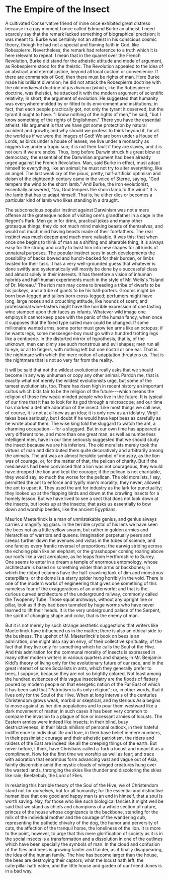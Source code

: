 # The Empire of the Insect

A cultivated Conservative friend of mine once exhibited great distress because in a gay moment I once called Edmund Burke an atheist. I need scarcely say that the remark lacked something of biographical precision; it was meant to. Burke was certainly not an atheist in his conscious cosmic theory, though he had not a special and flaming faith in God, like Robespierre. Nevertheless, the remark had reference to a truth which it is here relevant to repeat. I mean that in the quarrel over the French Revolution, Burke did stand for the atheistic attitude and mode of argument, as Robespierre stood for the theistic. The Revolution appealed to the idea of an abstract and eternal justice, beyond all local custom or convenience. If there are commands of God, then there must be rights of man. Here Burke made his brilliant diversion; he did not attack the Robespierre doctrine with the old mediaeval doctrine of *jus divinum* (which, like the Robespierre doctrine, was theistic), he attacked it with the modern argument of scientific relativity; in short, the argument of evolution. He suggested that humanity was everywhere molded by or fitted to its environment and institutions; in fact, that each people practically got, not only the tyrant it deserved, but the tyrant it ought to have. "I know nothing of the rights of men," he said, "but I know something of the rights of Englishmen." There you have the essential atheist. His argument is that we have got some protection by natural accident and growth; and why should we profess to think beyond it, for all the world as if we were the images of God! We are born under a House of Lords, as birds under a house of leaves; we live under a monarchy as niggers live under a tropic sun; it is not their fault if they are slaves, and it is not ours if we are snobs. Thus, long before Darwin struck his great blow at democracy, the essential of the Darwinian argument had been already urged against the French Revolution. Man, said Burke in effect, must adapt himself to everything, like an animal; he must not try to alter everything, like an angel. The last weak cry of the pious, pretty, half-artificial optimism and deism of the eighteenth century came in the voice of Sterne, saying, "God tempers the wind to the shorn lamb." And Burke, the iron evolutionist, essentially answered, "No; God tempers the shorn lamb to the wind." It is the lamb that has to adapt himself. That is, he either dies or becomes a particular kind of lamb who likes standing in a draught.

The subconscious popular instinct against Darwinism was not a mere offense at the grotesque notion of visiting one's grandfather in a cage in the Regent's Park. Men go in for drink, practical jokes and many other grotesque things; they do not much mind making beasts of themselves, and would not much mind having beasts made of their forefathers. The real instinct was much deeper and much more valuable. It was this: that when once one begins to think of man as a shifting and alterable thing, it is always easy for the strong and crafty to twist him into new shapes for all kinds of unnatural purposes. The popular instinct sees in such developments the possibility of backs bowed and hunch-backed for their burden, or limbs twisted for their task. It has a very well-grounded guess that whatever is done swiftly and systematically will mostly be done by a successful class and almost solely in their interests. It has therefore a vision of inhuman hybrids and half-human experiments much in the style of Mr. Wells's "Island of Dr. Moreau." The rich man may come to breeding a tribe of dwarfs to be his jockeys, and a tribe of giants to be his hall-porters. Grooms might be born bow-legged and tailors born cross-legged; perfumers might have long, large noses and a crouching attitude, like hounds of scent; and professional wine-tasters might have the horrible expression of one tasting wine stamped upon their faces as infants. Whatever wild image one employs it cannot keep pace with the panic of the human fancy, when once it supposes that the fixed type called man could be changed. If some millionaire wanted arms, some porter must grow ten arms like an octopus; if he wants legs, some messenger-boy must go with a hundred trotting legs like a centipede. In the distorted mirror of hypothesis, that is, of the unknown, men can dimly see such monstrous and evil shapes; men run all to eye, or all to fingers, with nothing left but one nostril or one ear. That is the nightmare with which the mere notion of adaptation threatens us. That is the nightmare that is not so very far from the reality.

It will be said that not the wildest evolutionist really asks that we should become in any way unhuman or copy any other animal. Pardon me, that is exactly what not merely the wildest evolutionists urge, but some of the tamest evolutionists, too. There has risen high in recent history an important cultus which bids fair to be the religion of the future---which means the religion of those few weak-minded people who live in the future. It is typical of our time that it has to look for its god through a microscope; and our time has marked a definite adoration of the insect. Like most things we call new, of course, it is not at all new as an idea; it is only new as an idolatry. Virgil takes bees seriously, but I doubt if he would have kept bees as carefully as he wrote about them. The wise king told the sluggard to watch the ant, a charming occupation---for a sluggard. But in our own time has appeared a very different tone, and more than one great man, as well as numberless intelligent men, have in our time seriously suggested that we should study the insect because we are his inferiors. The old moralists merely took the virtues of man and distributed them quite decoratively and arbitrarily among the animals. The ant was an almost heraldic symbol of industry, as the lion was of courage, or, for the matter of that, the pelican of charity. But if the mediaevals had been convinced that a lion was not courageous, they would have dropped the lion and kept the courage; if the pelican is not charitable, they would say, so much the worse for the pelican. The old moralists, I say, permitted the ant to enforce and typify man's morality; they never; allowed the ant to upset it. They used the ant for industry as the lark for punctuality; they looked up at the flapping birds and down at the crawling insects for a homely lesson. But we have lived to see a sect that does not look down at the insects, but looks up at the insects; that asks us essentially to bow down and worship beetles, like the ancient Egyptians.

Maurice Maeterlinck is a man of unmistakable genius, and genius always carries a magnifying glass. In the terrible crystal of his lens we have seen the bees not as a little yellow swarm, but rather in golden armies and hierarchies of warriors and queens. Imagination perpetually peers and creeps further down the avenues and vistas in the tubes of science, and one fancies every frantic reversal of proportions; the earwig striding across the echoing plain like an elephant, or the grasshopper coming roaring above our roofs like a vast aeroplane, as he leaps from Hertfordshire to Surrey. One seems to enter in a dream a temple of enormous entomology, whose architecture is based on something wilder than arms or backbones; in which the ribbed columns have the half-crawling look of dim and monstrous caterpillars; or the dome is a starry spider hung horribly in the void. There is one of the modern works of engineering that gives one something of this nameless fear of the exaggerations of an underworld; and that is the curious curved architecture of the underground railway, commonly called the Twopenny Tube. Those squat archways, without any upright line or pillar, look as if they had been tunneled by huge worms who have never learned to lift their heads. It is the very underground palace of the Serpent, the spirit of changing shape and color, that is the enemy of man.

But it is not merely by such strange aesthetic suggestions that writers like Maeterlinck have influenced us in the matter; there is also an ethical side to the business. The upshot of M. Maeterlinck's book on bees is an admiration, one might also say an envy, of their collective spirituality; of the fact that they live only for something which he calls the Soul of the Hive. And this admiration for the communal morality of insects is expressed in many other modern writers in various quarters and shapes; in Mr. Benjamin Kidd's theory of living only for the evolutionary future of our race, and in the great interest of some Socialists in ants, which they generally prefer to bees, I suppose, because they are not so brightly colored. Not least among the hundred evidences of this vague insectolatry are the floods of flattery poured by modern people on that energetic nation of the Far East of which it has been said that "Patriotism is its only religion"; or, in other words, that it lives only for the Soul of the Hive. When at long intervals of the centuries Christendom grows weak, morbid or skeptical, and mysterious Asia begins to move against us her dim populations and to pour them westward like a dark movement of matter, in such cases it has been very common to compare the invasion to a plague of lice or incessant armies of locusts. The Eastern armies were indeed like insects; in their blind, busy destructiveness, in their black nihilism of personal outlook, in their hateful indifference to individual life and love, in their base belief in mere numbers, in their pessimistic courage and their atheistic patriotism, the riders and raiders of the East are indeed like all the creeping things of the earth. But never before, I think, have Christians called a Turk a locust and meant it as a compliment. Now for the first time we worship as well as fear; and trace with adoration that enormous form advancing vast and vague out of Asia, faintly discernible amid the mystic clouds of winged creatures hung over the wasted lands, thronging the skies like thunder and discoloring the skies like rain; Beelzebub, the Lord of Flies.

In resisting this horrible theory of the Soul of the Hive, we of Christendom stand not for ourselves, but for all humanity; for the essential and distinctive human idea that one good and happy man is an end in himself, that a soul is worth saving. Nay, for those who like such biological fancies it might well be said that we stand as chiefs and champions of a whole section of nature, princes of the house whose cognizance is the backbone, standing for the milk of the individual mother and the courage of the wandering cub, representing the pathetic chivalry of the dog, the humor and perversity of cats, the affection of the tranquil horse, the loneliness of the lion. It is more to the point, however, to urge that this mere glorification of society as it is in the social insects is a transformation and a dissolution in one of the outlines which have been specially the symbols of man. In the cloud and confusion of the flies and bees is growing fainter and fainter, as if finally disappearing, the idea of the human family. The hive has become larger than the house, the bees are destroying their captors; what the locust hath left, the caterpillar hath eaten; and the little house and garden of our friend Jones is in a bad way.
